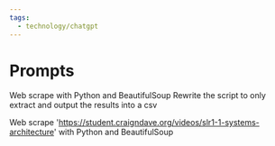 ```yaml
---
tags:
  - technology/chatgpt
---
```


# Prompts

Web scrape <url> with Python and BeautifulSoup
Rewrite the script to only extract <fields> and output the results into a csv


Web scrape 'https://student.craigndave.org/videos/slr1-1-systems-architecture' with Python and BeautifulSoup